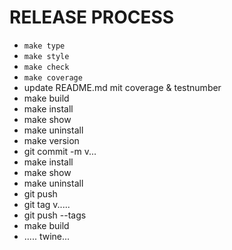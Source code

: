 # RELEASE PROCESS

* `make type`
* `make style`
* `make check`
* `make coverage`
* update README.md mit coverage & testnumber
* make build
* make install
* make show
* make uninstall
* make version
* git commit -m v...
* make install
* make show
* make uninstall
* git push 
* git tag v..... 
* git push --tags
* make build
* ..... twine...
